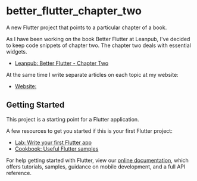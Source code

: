# better_flutter_chapter_two

A new Flutter project that points to a particular chapter of a book.

As I have been working on the book Better Flutter at Leanpub, I've decided to keep code snippets of chapter two. The chapter two deals with essential widgets.

- [Leanpub: Better Flutter - Chapter Two](https://leanpub.com/betterflutter)

At the same time I write separate articles on each topic at my website:

- [Website:](https://sanjibsinha.com/)



## Getting Started

This project is a starting point for a Flutter application.

A few resources to get you started if this is your first Flutter project:

- [Lab: Write your first Flutter app](https://flutter.dev/docs/get-started/codelab)
- [Cookbook: Useful Flutter samples](https://flutter.dev/docs/cookbook)

For help getting started with Flutter, view our
[online documentation](https://flutter.dev/docs), which offers tutorials,
samples, guidance on mobile development, and a full API reference.
